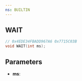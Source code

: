 ```yaml
---
ns: BUILTIN
---
```

## WAIT

```c
// 0x4EDE34FBADD967A6 0x7715C03B
void WAIT(int ms);
```

## Parameters
* **ms**:
